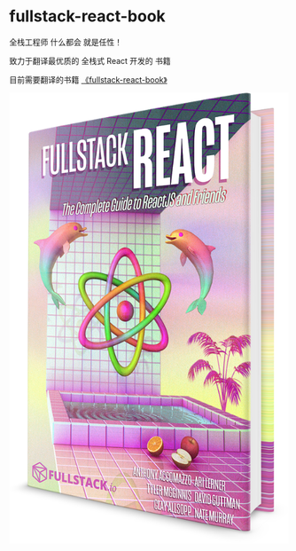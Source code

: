 # fullstack-react-book

全栈工程师 什么都会 就是任性！


 致力于翻译最优质的  全栈式 React 开发的 书籍
 
 目前需要翻译的书籍 [《fullstack-react-book》](https://www.fullstackreact.com/)
 
 
 
 ![fullstack-react-hero-book](./img/fullstack-react-hero-book.png)